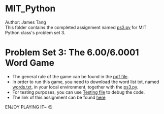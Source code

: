 # MIT_Python 
Author: James Tang \
This folder contains the completed assignment named [ps3.py](ps3.py) for MIT Python class's problem set 3.
# Problem Set 3: The 6.00/6.0001 Word Game
* The general rule of the game can be found in the [pdf file](MIT6_0001F16_ProblemSet3.pdf).
* In order to run this game, you need to download the word list txt, named [words.txt](words.txt), in your local environment, together with the [ps3.py](ps3.py).
* For testing purposes, you can use [Testing file](test_ps3.py) to debug the code.
* The link of this assignment can be found [here](https://ocw.mit.edu/courses/electrical-engineering-and-computer-science/6-0001-introduction-to-computer-science-and-programming-in-python-fall-2016/assignments/PS3.zip)

ENJOY PLAYING IT~ :wink:
